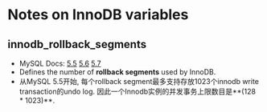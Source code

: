
# Notes on InnoDB variables

## innodb_rollback_segments		
- MySQL Docs: [5.5](https://dev.mysql.com/doc/refman/5.5/en/innodb-parameters.html#sysvar_innodb_rollback_segments) [5.6](https://dev.mysql.com/doc/refman/5.6/en/innodb-parameters.html#sysvar_innodb_rollback_segments) [5.7](https://dev.mysql.com/doc/refman/5.7/en/innodb-parameters.html#sysvar_innodb_rollback_segments)
- Defines the number of **rollback segments** used by InnoDB.
- 从MySQL 5.5开始, 每个rollback segment最多支持存放1023个innodb write transaction的undo log. 因此一个Innodb实例的并发事务上限数目是**(128 * 1023)**.
